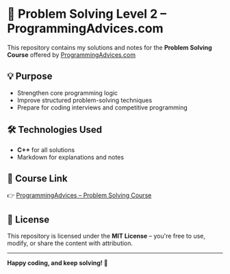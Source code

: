 # 🧠 Problem Solving Level 2 – ProgrammingAdvices.com

This repository contains my solutions and notes for the **Problem Solving Course** offered by [ProgrammingAdvices.com](https://www.programmingadvices.com/)<br> 

## 💡 Purpose

- Strengthen core programming logic
- Improve structured problem-solving techniques
- Prepare for coding interviews and competitive programming

## 🛠 Technologies Used

- **C++** for all solutions
- Markdown for explanations and notes

## 🔗 Course Link

👉 [ProgrammingAdvices – Problem Solving Course](https://programmingadvices.com/p/00316b1111)

## 📄 License

This repository is licensed under the **MIT License** – you're free to use, modify, or share the content with attribution.

---

**Happy coding, and keep solving! 🚀**
